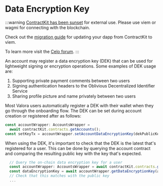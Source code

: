 # Data Encryption Key

:::warning
[ContractKit has been sunset](https://forum.celo.org/t/sunsetting-contractkit/5337) for external use. Please use viem or wagmi for connecting with the blockchain. 

Check out the [migration guide](./migrating-to-viem.md) for updating your dapp from ContractKit to viem.

To learn more visit the [Celo forum](https://forum.celo.org/t/sunsetting-contractkit/5337). 
:::

An account may register a data encryption key (DEK) that can be used for lightweight signing or encryption operations. Some examples of DEK usage are:

1. Supporting private payment comments between two users
2. Signing authentication headers to the Oblivious Decentralized Identifier Service
3. Sharing profile picture and name privately between two users

Most Valora users automatically register a DEK with their wallet when they go through the onboarding flow. The DEK can be set during account creation or registered after as follows:

```ts
const accountWrapper: AccountsWrapper =
  await contractKit.contracts.getAccounts();
const setKeyTx = accountWrapper.setAccountDataEncryptionKey(dekPublicKey);
```

When using the DEK, it's important to check that the DEK is the latest that's registered for a user. This can be done by querying the account contract and comparing the resulting public key with the key that's expected.

```ts
  // Query the on-chain data encryption key for a user
  const accountWrapper: AccountsWrapper = await contractKit.contracts.getAccounts()
  const dataEncryptionKey = await accountWrapper.getDataEncryptionKey(address)
  // Check that this matches with the public key
  ...
```
